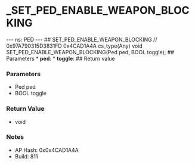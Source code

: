 # _SET_PED_ENABLE_WEAPON_BLOCKING

--- ns: PED --- ## SET_PED_ENABLE_WEAPON_BLOCKING  // 0x97A790315D3831FD 0x4CAD1A4A cs_type(Any) void SET_PED_ENABLE_WEAPON_BLOCKING(Ped ped, BOOL toggle);  ## Parameters * **ped**: * **toggle**:  ## Return value

### Parameters
* Ped ped
* BOOL toggle

### Return Value
* void

### Notes
* AP Hash: 0x0x4CAD1A4A
* Build: 811

